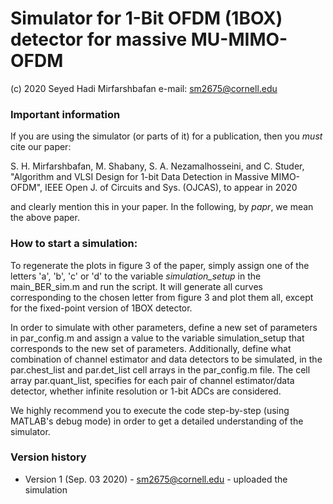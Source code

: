 # Simulator for 1-Bit OFDM (1BOX) detector for massive MU-MIMO-OFDM
(c) 2020 Seyed Hadi Mirfarshbafan
e-mail: sm2675@cornell.edu 


### Important information 

If you are using the simulator (or parts of it) for a publication, then you *must* cite our paper:

S. H. Mirfarshbafan, M. Shabany, S. A. Nezamalhosseini, and C. Studer, "Algorithm and VLSI Design for 1-bit Data Detection in Massive MIMO-OFDM", IEEE Open J. of Circuits and Sys. (OJCAS), to appear in 2020

and clearly mention this in your paper.  In the following, by *papr*, we mean the above paper.

### How to start a simulation:

To regenerate the plots in figure 3 of the paper, simply assign one of the letters 'a', 'b', 'c' or 'd' to the variable *simulation_setup* in the main_BER_sim.m 
and run the script. It will generate all curves corresponding to the chosen letter from figure 3 and plot them all, except for the fixed-point version of 1BOX detector.

In order to simulate with other parameters, define a new set of parameters in par_config.m and assign a value to the variable simulation_setup that corresponds to the
new set of parameters. Additionally, define what combination of channel estimator and data detectors to be simulated, in the par.chest_list and par.det_list cell arrays
in the par_config.m file. The cell array par.quant_list, specifies for each pair of channel estimator/data detector, whether infinite resolution or 1-bit ADCs
are considered.
 	
We highly recommend you to execute the code step-by-step (using MATLAB's debug mode) in order to get a detailed understanding of the simulator.

### Version history
* Version 1 (Sep. 03 2020) - sm2675@cornell.edu  - uploaded the simulation
